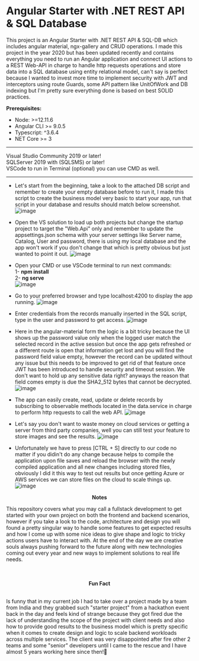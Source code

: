 <p align="center" style="font-weight: bolder;">
  <h1>Angular Starter with .NET REST API & SQL Database</h1>
</p>

This project is an Angular Starter with .NET REST API &amp; SQL-DB which includes angular material, ngx-gallery and CRUD operations. I made this project in the year 2020 but has been updated recently and contains everything you need to run an Angular application and connect UI actions to a REST Web-API in charge to handle http requests operations and store data into a SQL database using entity relational model, can't say is perfect because I wanted to invest more time to implement security with JWT and interceptors using route Guards, some API pattern like UnitOfWork and DB indexing but I'm pretty sure everything done is based on best SOLID practices. 

**Prerequisites:**
- Node: >=12.11.6
- Angular CLI >= 9.0.5
- Typescript: ^3.6.4
- NET Core >= 3

-------------------------------------------------------------------
 Visual Studio Community 2019 or later! <br> 
 SQLServer 2019 with (SQLSMS) or later! <br>
 VSCode to run in Terminal (optional) you can use CMD as well.
 
-------------------------------------------------------------------

 
* Let's start from the beginning, take a look to the attached DB script and remember to create your empty database before to run it, I made this script to create the business model very basic to start your app, run that script in your database and results should match below screenshot.
![image](https://github.com/jassohektor/Angular-Starter-NET-API-SQLDB/assets/168608755/b4e4563d-aab3-4c32-b0aa-0087b89b4244)


* Open the VS solution to load up both projects but change the startup project to target the "Web.Api" only and remember to update the appsettings.json schema with your server settings like Server name, Catalog, User and password, there is using my local database and the app won't work if you don't change that which is pretty obvious but just wanted to point it out. 
![image](https://github.com/jassohektor/Angular-Starter-NET-API/assets/168608755/71143b18-ffc8-4ef1-b8b5-e69e765fa959)

* Open your CMD or use VSCode terminal to run next commands:<br>
  1- **npm install**<br>
  2- **ng serve**<br>
![image](https://github.com/jassohektor/Angular-Starter-NET-API/assets/168608755/386f065b-05f6-45eb-93c1-ba63366e58ea)

* Go to your preferred browser and type localhost:4200 to display the app running. 
![image](https://github.com/jassohektor/Angular-Starter-NET-API/assets/168608755/5b04d9f8-4cf5-4ba2-a71f-1f7c77808df8)

* Enter credentials from the records manually inserted in the SQL script, type in the user and password to get access. 
![image](https://github.com/jassohektor/Angular-Starter-NET-API/assets/168608755/67080ea6-43ae-4bb9-921b-a84cf79c0b9a)

* Here in the angular-material form the logic is a bit tricky because the UI shows up the password value only when the logged user match the selected record in the active session but once the app gets refreshed or a different route is open that information get lost and you will find the password field value empty, however the record can be updated without any issue but this needs to be improved to get rid of that feature once JWT has been introduced to handle security and timeout session. We don't want to hold up any sensitive data right? anyways the reason that field comes empty is due the SHA2_512 bytes that cannot be decrypted.
![image](https://github.com/jassohektor/Angular-Starter-NET-API/assets/168608755/0f00bdd9-c753-4b3d-8eef-b1ededd6869e)

* The app can easily create, read, update or delete records by subscribing to observable methods located in the data.service in charge to perform http requests to call the web API.
![image](https://github.com/jassohektor/Angular-Starter-NET-API/assets/168608755/4ec7ab22-b9d7-4d1f-8629-6b007448f647)

* Let's say you don't want to waste money on cloud services or getting a server from third party companies, well you can still test your feature to store images and see the results.
![image](https://github.com/jassohektor/Angular-Starter-NET-API/assets/168608755/fbf9d44b-7031-4bca-aab0-63032a56bdee)

* Unfortunately we have to press [CTRL + S] directly to our code no matter if you didin't do any change because helps to compile the application upon file saves and reload the browser with the newly compiled application and all new changes including stored files, obviously I did it this way to test out results but once getting Azure or AWS services we can store files on the cloud to scale things up.
![image](https://github.com/jassohektor/Angular-Starter-NET-API/assets/168608755/4822acab-34be-4feb-b6c1-4336fd44ba4b)


<p align="center" style="font-weight: bolder;">
  Notes
</p>
This repository covers what you may call a fullstack development to get started with your own project on both the frontend and backend scenarios, however if you take a look to the code, architecture and design you will found a pretty singular way to handle some features to get expected results and how I come up with some nice ideas to give shape and logic to tricky actions users have to interact with. At the end of the day we are creative souls always pushing forward to the future along with new technologies coming out every year and new ways to implement solutions to real life needs.
<br>
<br>
<br>
<p align="center" style="font-weight: bolder;">
  Fun Fact
</p>
<br>
Is funny that in my current job I had to take over a project made by a team from India and they grabbed such "starter project" from a hackathon event back in the day and feels kind of strange because they got fired due the lack of understanding the scope of the project with client needs and also how to provide good results to the business model which is pretty specific when it comes to create design and logic to scale backend workloads across multiple services. The client was very disappointed after fire other 2 teams and some "senior" developers until I came to the rescue and I have almost 5 years working here since then!🪪
